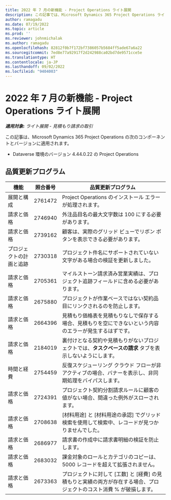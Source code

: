 ```yaml
---
title: 2022 年 7 月の新機能 - Project Operations ライト展開
description: この記事では、Microsoft Dynamics 365 Project Operations ライト展開の 2022 年 7 月リリースで利用可能な品質更新について説明します。
author: ramagadu
ms.date: 07/19/2022
ms.topic: article
ms.prod: ''
ms.reviewer: johnmichalak
ms.author: ramagadu
ms.openlocfilehash: 82812f0b7f172bf7386057b5684ff5ade67a6a22
ms.sourcegitcommit: 7ed8e77a92917f2d242988ca02bd7de9571cce5e
ms.translationtype: HT
ms.contentlocale: ja-JP
ms.lasthandoff: 09/02/2022
ms.locfileid: "9404003"
---
```

# <a name="whats-new-july-2022---project-operations-lite-deployment"></a>2022 年 7 月の新機能 - Project Operations ライト展開

_**適用対象:** ライト展開 - 見積もり請求の取引_

この記事は、Microsoft Dynamics 365 Project Operations の次のコンポーネントとバージョンに適用されます。

- Dataverse 環境のバージョン 4.44.0.22 の Project Operations

## <a name="quality-updates"></a>品質更新プログラム

| 機能 | 照合番号 | 品質更新プログラム |
| --- | --- | --- |
| 展開と構成 | 2761472 | Project Operations のインストール エラーが処理されます。 |
| 請求と価格 | 2746940 | 外注品目名の最大文字数は 100 にする必要があります。 |
| 請求と価格 | 2739162 | 顧客は、実際のグリッド ビューでリボン ボタンを表示できる必要があります。 |
| プロジェクトの計画と追跡 | 2730318 | プロジェクト件名にサポートされていない文字がある場合の検証を更新しました。 |
| 請求と価格 | 2705361 | マイルストーン請求済み営業実績は、プロジェクト追跡フィールドに含める必要があります。 |
| 請求と価格 | 2675880 | プロジェクトが作業ベースではない契約品目にリンクされるのを防止します。 |
| 請求と価格 | 2664396 | 見積もり価格表を見積もりなしで保存する場合、見積もりを空にできないという内容のエラーが発生するはずです。 |
| 請求と価格 | 2184019 | 裏付けとなる契約や見積もりがないプロジェクトでは、**タスクベースの請求** タブを表示しないようにします。 |
| 時間と経費 | 2754459 | 反復スケジューリング クラウド フローが非アクティブの場合、バナーを表示し、非同期処理をバイパスします。 |
| 請求と価格 | 2724391 | プロジェクト契約分割請求ルールに顧客の値がない場合、間違った例外がスローされます。 |
| 請求と価格 | 2708638 | [材料用途] と [材料用途の承認] でグリッド検索を使用して検索中、レコードが見つかりませんでした。|
| 請求と価格 | 2686977 | 請求書の作成中に請求書明細の検証を防止します。 |
| 請求と価格 | 2683032 | 課金対象のロールとカテゴリのコピーは、5000 レコードを超えて拡張されません。|
| 請求と価格 | 2673363 | プロジェクトに対して [工数] と [経費] の見積もりと実績の両方が存在する場合、プロジェクトのコスト消費 % が破損します。 |
